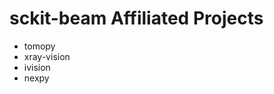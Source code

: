 sckit-beam Affiliated Projects
==============================

-   tomopy
-   xray-vision
-   ivision
-   nexpy
